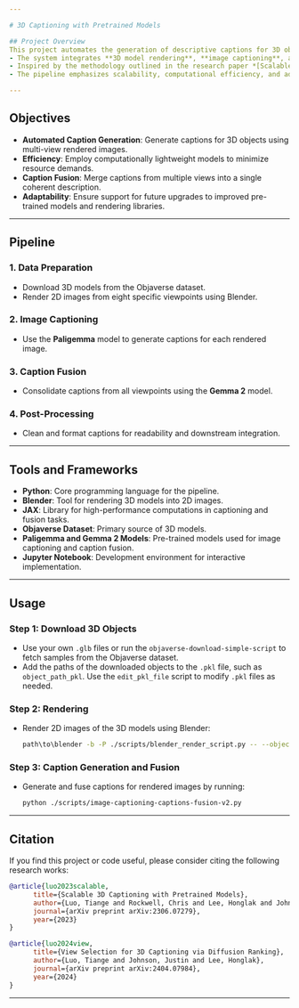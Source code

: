 ```yaml
---

# 3D Captioning with Pretrained Models  

## Project Overview  
This project automates the generation of descriptive captions for 3D objects, leveraging pre-trained models and a multi-view rendering approach.  
- The system integrates **3D model rendering**, **image captioning**, and **caption fusion** to produce detailed and accurate textual descriptions of 3D assets.  
- Inspired by the methodology outlined in the research paper *[Scalable 3D Captioning with Pretrained Models](https://arxiv.org/pdf/2306.07279)*.  
- The pipeline emphasizes scalability, computational efficiency, and adaptability to future advancements.  

---
```


## Objectives  
- **Automated Caption Generation**: Generate captions for 3D objects using multi-view rendered images.  
- **Efficiency**: Employ computationally lightweight models to minimize resource demands.  
- **Caption Fusion**: Merge captions from multiple views into a single coherent description.  
- **Adaptability**: Ensure support for future upgrades to improved pre-trained models and rendering libraries.  

---

## Pipeline  

### 1. Data Preparation  
- Download 3D models from the Objaverse dataset.  
- Render 2D images from eight specific viewpoints using Blender.  

### 2. Image Captioning  
- Use the **Paligemma** model to generate captions for each rendered image.  

### 3. Caption Fusion  
- Consolidate captions from all viewpoints using the **Gemma 2** model.  

### 4. Post-Processing  
- Clean and format captions for readability and downstream integration.  

---

## Tools and Frameworks  
- **Python**: Core programming language for the pipeline.  
- **Blender**: Tool for rendering 3D models into 2D images.  
- **JAX**: Library for high-performance computations in captioning and fusion tasks.  
- **Objaverse Dataset**: Primary source of 3D models.  
- **Paligemma and Gemma 2 Models**: Pre-trained models used for image captioning and caption fusion.  
- **Jupyter Notebook**: Development environment for interactive implementation.  

---

## Usage  

### Step 1: Download 3D Objects  
- Use your own `.glb` files or run the `objaverse-download-simple-script` to fetch samples from the Objaverse dataset.  
- Add the paths of the downloaded objects to the `.pkl` file, such as `object_path_pkl`. Use the `edit_pkl_file` script to modify `.pkl` files as needed.  

### Step 2: Rendering  
- Render 2D images of the 3D models using Blender:  
  ```bash  
  path\to\blender -b -P ./scripts/blender_render_script.py -- --object_path_pkl ./scripts/assets/example_object_path_multiple_examples.pkl  
  ```  

### Step 3: Caption Generation and Fusion  
- Generate and fuse captions for rendered images by running:  
  ```bash  
  python ./scripts/image-captioning-captions-fusion-v2.py  
  ```  

---

## Citation  
If you find this project or code useful, please consider citing the following research works:  

```bibtex  
@article{luo2023scalable,  
      title={Scalable 3D Captioning with Pretrained Models},  
      author={Luo, Tiange and Rockwell, Chris and Lee, Honglak and Johnson, Justin},  
      journal={arXiv preprint arXiv:2306.07279},  
      year={2023}  
}  

@article{luo2024view,  
      title={View Selection for 3D Captioning via Diffusion Ranking},  
      author={Luo, Tiange and Johnson, Justin and Lee, Honglak},  
      journal={arXiv preprint arXiv:2404.07984},  
      year={2024}  
}  
```  

---
